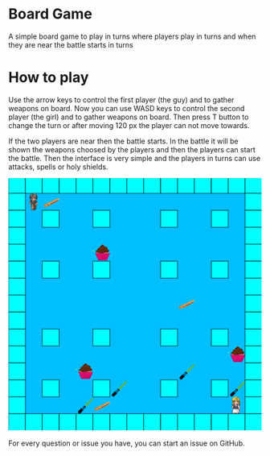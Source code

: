 # Board Game

A simple board game to play in turns where players play in turns and when they are near the battle starts in turns

# How to play

Use the arrow keys to control the first player (the guy) and to gather weapons on board.  Now you can use WASD keys to control the second player (the girl) and to gather weapons on board. Then press T button to change the turn or after moving 120 px the player can not move towards.

If the two players are near then the battle starts. In the battle it will be shown the weapons choosed by the players and then the players can start the battle. Then the interface is very simple and the players in turns can use attacks, spells or holy shields.

<img src="https://github.com/dkapexhiu/board-game/blob/master/img/screenshot.png">

For every question or issue you have, you can start an issue on GitHub.

